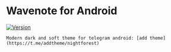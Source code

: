 # Wavenote for Android
[![Version](https://img.shields.io/badge/version-1.0-green)](https://t.me/addtheme/nightforest)

```
Modern dark and soft theme for telegram android: [add theme](https://t.me/addtheme/nightforest)
```
